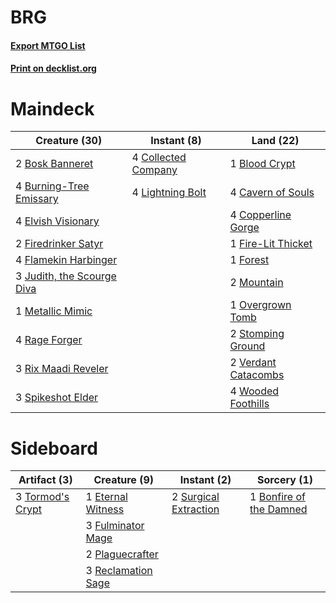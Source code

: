 # BRG

#### [Export MTGO List](../collection/BRG/BRG.txt)
#### [Print on decklist.org](http://decklist.org/?deckmain=1%09Blood%20Crypt%0A2%09Bosk%20Banneret%0A4%09Burning-Tree%20Emissary%0A4%09Cavern%20of%20Souls%0A4%09Collected%20Company%0A4%09Copperline%20Gorge%0A4%09Elvish%20Visionary%0A1%09Fire-Lit%20Thicket%0A2%09Firedrinker%20Satyr%0A4%09Flamekin%20Harbinger%0A1%09Forest%0A3%09Judith,%20the%20Scourge%20Diva%0A4%09Lightning%20Bolt%0A1%09Metallic%20Mimic%0A2%09Mountain%0A1%09Overgrown%20Tomb%0A4%09Rage%20Forger%0A3%09Rix%20Maadi%20Reveler%0A3%09Spikeshot%20Elder%0A2%09Stomping%20Ground%0A2%09Verdant%20Catacombs%0A4%09Wooded%20Foothills&deckside=1%09Bonfire%20of%20the%20Damned%0A1%09Eternal%20Witness%0A3%09Fulminator%20Mage%0A2%09Plaguecrafter%0A3%09Reclamation%20Sage%0A2%09Surgical%20Extraction%0A3%09Tormod's%20Crypt)
# Maindeck

|                                            Creature (30)                                            |                                         Instant (8)                                          |                                          Land (22)                                           |
|-----------------------------------------------------------------------------------------------------|----------------------------------------------------------------------------------------------|----------------------------------------------------------------------------------------------|
|2 [Bosk Banneret](http://gatherer.wizards.com/Pages/Card/Details.aspx?multiverseid=152557)           |4 [Collected Company](http://gatherer.wizards.com/Pages/Card/Details.aspx?multiverseid=394519)|1 [Blood Crypt](http://gatherer.wizards.com/Pages/Card/Details.aspx?multiverseid=97102)       |
|4 [Burning-Tree Emissary](http://gatherer.wizards.com/Pages/Card/Details.aspx?multiverseid=426627)   |4 [Lightning Bolt](http://gatherer.wizards.com/Pages/Card/Details.aspx?multiverseid=806)      |4 [Cavern of Souls](http://gatherer.wizards.com/Pages/Card/Details.aspx?multiverseid=278058)  |
|4 [Elvish Visionary](http://gatherer.wizards.com/Pages/Card/Details.aspx?multiverseid=175124)        |                                                                                              |4 [Copperline Gorge](http://gatherer.wizards.com/Pages/Card/Details.aspx?multiverseid=209408) |
|2 [Firedrinker Satyr](http://gatherer.wizards.com/Pages/Card/Details.aspx?multiverseid=373552)       |                                                                                              |1 [Fire-Lit Thicket](http://gatherer.wizards.com/Pages/Card/Details.aspx?multiverseid=409560) |
|4 [Flamekin Harbinger](http://gatherer.wizards.com/Pages/Card/Details.aspx?multiverseid=205395)      |                                                                                              |1 [Forest](http://gatherer.wizards.com/Pages/Card/Details.aspx?multiverseid=439860)           |
|3 [Judith, the Scourge Diva](http://gatherer.wizards.com/Pages/Card/Details.aspx?multiverseid=457329)|                                                                                              |2 [Mountain](http://gatherer.wizards.com/Pages/Card/Details.aspx?multiverseid=439859)         |
|1 [Metallic Mimic](http://gatherer.wizards.com/Pages/Card/Details.aspx?multiverseid=423831)          |                                                                                              |1 [Overgrown Tomb](http://gatherer.wizards.com/Pages/Card/Details.aspx?multiverseid=405103)   |
|4 [Rage Forger](http://gatherer.wizards.com/Pages/Card/Details.aspx?multiverseid=153104)             |                                                                                              |2 [Stomping Ground](http://gatherer.wizards.com/Pages/Card/Details.aspx?multiverseid=405110)  |
|3 [Rix Maadi Reveler](http://gatherer.wizards.com/Pages/Card/Details.aspx?multiverseid=457253)       |                                                                                              |2 [Verdant Catacombs](http://gatherer.wizards.com/Pages/Card/Details.aspx?multiverseid=405113)|
|3 [Spikeshot Elder](http://gatherer.wizards.com/Pages/Card/Details.aspx?multiverseid=397883)         |                                                                                              |4 [Wooded Foothills](http://gatherer.wizards.com/Pages/Card/Details.aspx?multiverseid=405116) |


# Sideboard

|                                       Artifact (3)                                        |                                        Creature (9)                                         |                                          Instant (2)                                           |                                           Sorcery (1)                                            |
|-------------------------------------------------------------------------------------------|---------------------------------------------------------------------------------------------|------------------------------------------------------------------------------------------------|--------------------------------------------------------------------------------------------------|
|3 [Tormod's Crypt](http://gatherer.wizards.com/Pages/Card/Details.aspx?multiverseid=389723)|1 [Eternal Witness](http://gatherer.wizards.com/Pages/Card/Details.aspx?multiverseid=51628)  |2 [Surgical Extraction](http://gatherer.wizards.com/Pages/Card/Details.aspx?multiverseid=397706)|1 [Bonfire of the Damned](http://gatherer.wizards.com/Pages/Card/Details.aspx?multiverseid=271095)|
|                                                                                           |3 [Fulminator Mage](http://gatherer.wizards.com/Pages/Card/Details.aspx?multiverseid=397686) |                                                                                                |                                                                                                  |
|                                                                                           |2 [Plaguecrafter](http://gatherer.wizards.com/Pages/Card/Details.aspx?multiverseid=452832)   |                                                                                                |                                                                                                  |
|                                                                                           |3 [Reclamation Sage](http://gatherer.wizards.com/Pages/Card/Details.aspx?multiverseid=389651)|                                                                                                |                                                                                                  |

